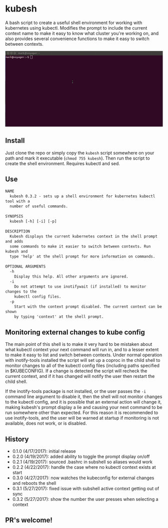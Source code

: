 # kubesh
A bash script to create a useful shell environment for working with kubernetes using kubectl. Modifies the prompt to include the current context name to make it easy to know what cluster you're working on, and also provides several convenience functions to make it easy to switch between contexts.

![kubesh](kubesh_cast.gif)

## Install

Just clone the repo or simply copy the `kubesh` script somewhere on your path and mark it executable (`chmod 755 kubesh`). Then run the script to create the shell environment. Requires kubectl and sed.

## Use

```
NAME
  kubesh 0.3.2 - sets up a shell environment for kubernetes kubectl tool with a
  number of useful commands.

SYNOPSIS
  kubesh [-h] [-i] [-p]

DESCRIPTION
  Kubesh displays the current kubernetes context in the shell prompt and adds
  some commands to make it easier to switch between contexts. Run kubesh and
  type 'help' at the shell prompt for more information on commands.

OPTIONAL ARGUMENTS
  -h
    Display this help. All other arguments are ignored.
  -i
    Do not attempt to use inotifywait (if installed) to monitor changes to the
    kubectl config files.
  -p
    Start with the context prompt disabled. The current context can be shown
    by typing 'context' at the shell prompt.
```
## Monitoring external changes to kube config

The main point of this shell is to make it very hard to be mistaken about what kubectl context your next command will run in, and to a lesser extent to make it easy to list and switch between contexts. Under normal operation with inotify-tools installed the script will set up a coproc in the child shell to monitor changes to all of the kubectl config files (including paths specified in $KUBECONFIG). If a change is detected the script will recheck the current context, and if it has changed will notify the user then restart the child shell.

If the inotify-tools package is not installed, or the user passes the `-i` command line argument to disable it, then the shell will not monitor changes to the kubectl config, and it is possible that an external action will change it, making kubesh's prompt display a lie and causing your next command to be run somewhere other than expected. For this reason it is recommended to use inotify-tools, and the user will be warned at startup if monitoring is not available, does not work, or is disabled.

## History

  - 0.1.0 (4/17/2017): initial release
  - 0.2.0 (4/19/2017): added ability to toggle the prompt display on/off
  - 0.2.1 (4/19/2017): sourced .bashrc in subshell so aliases would work
  - 0.2.2 (4/22/2017): handle the case where no kubectl context exists at start
  - 0.3.0 (4/27/2017): now watches the kubeconfig for external changes and reboots the shell
  - 0.3.1 (5/27/2017): fixed issue with subshell active context getting out of sync
  - 0.3.2 (5/27/2017): show the number the user presses when selecting a context

## PR's welcome!
